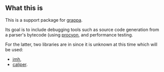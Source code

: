 ## What this is

This is a support package for [grappa](https://github.com/parboiled1/grappa).

Its goal is to include debugging tools such as source code generation from a
parser's bytecode (using [procyon](https://bitbucket.org/mstrobel/procyon/), and
performance testing.

For the latter, two libraries are in since it is unknown at this time which will
be used:

* [jmh](http://openjdk.java.net/projects/code-tools/jmh/),
* [caliper](https://code.google.com/p/caliper/).


